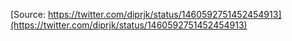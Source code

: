 [Source: https://twitter.com/diprjk/status/1460592751452454913](https://twitter.com/diprjk/status/1460592751452454913)